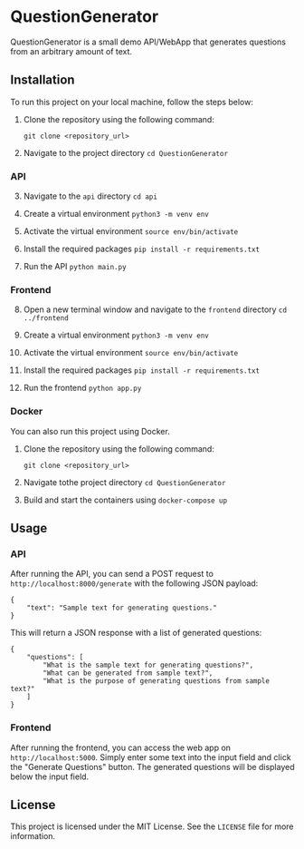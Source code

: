 # QuestionGenerator

QuestionGenerator is a small demo API/WebApp that generates questions from an arbitrary amount of text. 

## Installation

To run this project on your local machine, follow the steps below:

1. Clone the repository using the following command:
   ```
   git clone <repository_url>
   ```
2. Navigate to the project directory `cd QuestionGenerator`

### API

3. Navigate to the `api` directory `cd api`

4. Create a virtual environment `python3 -m venv env`

5. Activate the virtual environment `source env/bin/activate`

6. Install the required packages `pip install -r requirements.txt`

7. Run the API `python main.py`

### Frontend

8. Open a new terminal window and navigate to the `frontend` directory `cd ../frontend`

9. Create a virtual environment `python3 -m venv env`

10. Activate the virtual environment `source env/bin/activate`

11. Install the required packages `pip install -r requirements.txt`

12. Run the frontend `python app.py`

### Docker

You can also run this project using Docker. 

1. Clone the repository using the following command:
   ```
   git clone <repository_url>
   ```
2. Navigate tothe project directory `cd QuestionGenerator`

3. Build and start the containers using `docker-compose up`

## Usage

### API

After running the API, you can send a POST request to `http://localhost:8000/generate` with the following JSON payload:

```
{
    "text": "Sample text for generating questions."
}
```

This will return a JSON response with a list of generated questions:

```
{
    "questions": [
        "What is the sample text for generating questions?",
        "What can be generated from sample text?",
        "What is the purpose of generating questions from sample text?"
    ]
}
```

### Frontend

After running the frontend, you can access the web app on `http://localhost:5000`. Simply enter some text into the input field and click the "Generate Questions" button. The generated questions will be displayed below the input field.

## License

This project is licensed under the MIT License. See the `LICENSE` file for more information.